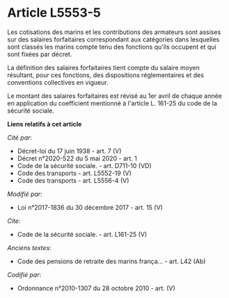 # Article L5553-5

Les cotisations des marins et les contributions des armateurs sont assises sur des salaires forfaitaires correspondant aux
catégories dans lesquelles sont classés les marins compte tenu des fonctions qu'ils occupent et qui sont fixées par décret.

La définition des salaires forfaitaires tient compte du salaire moyen résultant, pour ces fonctions, des dispositions
réglementaires et des conventions collectives en vigueur.

Le montant des salaires forfaitaires est révisé au 1er avril de chaque année en application du coefficient mentionné à
l'article L. 161-25 du code de la sécurité sociale.

**Liens relatifs à cet article**

_Cité par_:

  - Décret-loi du 17 juin 1938 - art. 7 (V)
  - Décret n°2020-522 du 5 mai 2020 - art. 1
  - Code de la sécurité sociale. - art. D711-10 (VD)
  - Code des transports - art. L5552-19 (V)
  - Code des transports - art. L5556-4 (V)

_Modifié par_:

  - Loi n°2017-1836 du 30 décembre 2017 - art. 15 (V)

_Cite_:

  - Code de la sécurité sociale. - art. L161-25 (V)

_Anciens textes_:

  - Code des pensions de retraite des marins frança... - art. L42 (Ab)

_Codifié par_:

  - Ordonnance n°2010-1307 du 28 octobre 2010 - art. (V)
